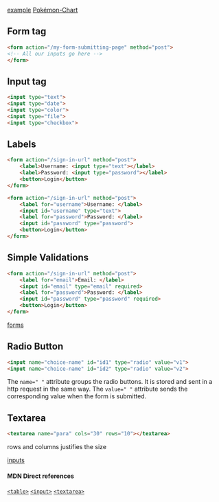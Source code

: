 [example](example.html)
[Pokémon-Chart](Pokemon-Chart.html)

## Form tag
````html
<form action="/my-form-submitting-page" method="post">
<!-- All our inputs go here -->
</form>
````

## Input tag
````html
<input type="text">
<input type="date">
<input type="color">
<input type="file">
<input type="checkbox">
````

## Labels
````html
<form action="/sign-in-url" method="post">
    <label>Username: <input type="text"></label>
    <label>Password: <input type="password"></label>
    <button>Login</button>
</form>
````

````html
<form action="/sign-in-url" method="post">
    <label for="username">Username: </label>
    <input id="username" type="text">
    <label for="password">Password: </label>
    <input id="password" type="password">
    <button>Login</button>
</form>
````

## Simple Validations
````html
<form action="/sign-in-url" method="post">
    <label for="email">Email: </label>
    <input id="email" type="email" required>
    <label for="password">Password: </label>
    <input id="password" type="password" required>
    <button>Login</button>
</form>
````

[forms](forms.html)


## Radio Button
````html
<input name="choice-name" id="id1" type="radio" value="v1">
<input name="choice-name" id="id2" type="radio" value="v2">
````
The ````name=" "```` attribute groups the radio buttons. It is stored and sent in a http request in the same way.
The ````value=" "```` attribute sends the corresponding value when the form is submitted.

## Textarea
````html
<textarea name="para" cols="30" rows="10"></textarea>
````
rows and columns justifies the size

[inputs](inputs.html)


#### MDN Direct references
[````<table>````](https://developer.mozilla.org/en-US/docs/Web/HTML/Element/table)
[````<input>````](https://developer.mozilla.org/en-US/docs/Web/HTML/Element/input)
[````<textarea>````](https://developer.mozilla.org/en-US/docs/Web/HTML/Element/textarea)